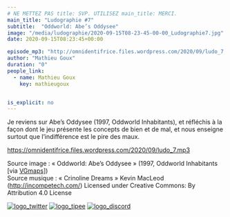```yaml
---
# NE METTEZ PAS title: SVP. UTILISEZ main_title: MERCI.
main_title: "Ludographie #7"
subtitle:  "Oddworld: Abe’s Oddysee"
image: "/media/ludographie/2020-09-15T08-23-45-00-00_Ludographie7.jpg"
date: 2020-09-15T08:23:45+00:00

episode_mp3: "http://omnidentifrice.files.wordpress.com/2020/09/ludo_7.mp3"
author: "Mathieu Goux"
duration: "0"
people_link: 
  - name: Mathieu Goux
    key: mathieugoux


is_explicit: no
---
```


<PodcastHeader/>

<!-- ECRIRE LA DESCRIPTION DE L'EPISODE SOUS CETTE LIGNE -->
<p>Je reviens sur Abe’s Oddysee (1997, Oddworld Inhabitants), et réfléchis à la façon dont le jeu présente les concepts de bien et de mal, et nous enseigne surtout que l’indifférence est le pire des maux.</p>
<p></p>
<a href="https://omnidentifrice.files.wordpress.com/2020/09/ludo_7.mp3" rel="nofollow">https://omnidentifrice.files.wordpress.com/2020/09/ludo_7.mp3</a>
 
<p>Source image : «&nbsp;Oddworld: Abe’s Oddysee&nbsp;» (1997, Oddworld Inhabitants [via <a href="https://www.vgmaps.com/Atlas/PSX/Oddworld-Abe'sOddysee-RuptureFarms-Zulag1-Zone3.png" rel="nofollow">VGmaps</a>])<br>
Source musique : «&nbsp;Crinoline Dreams&nbsp;» Kevin MacLeod (<a title="http://incompetech.com/" href="http://incompetech.com/" rel="nofollow">http://incompetech.com/</a>) Licensed under Creative Commons: By Attribution 4.0 License</p>


<tr>
<td><a href="https://twitter.com/Gouximan" rel="nofollow"><img src="https://ludographiepodcast.files.wordpress.com/2020/08/logo_twitter-1.png?w=750" alt="logo_twitter"></a></td>
<td><a href="http://fr.tipeee.com/calvinball" rel="nofollow"><img src="https://ludographiepodcast.files.wordpress.com/2020/08/logo_tipee-1.png?w=750" alt="logo_tipee"></a></td>
<td><a href="https://discord.com/invite/4RnA9v7" rel="nofollow"><img src="https://ludographiepodcast.files.wordpress.com/2020/08/logo_discord-1.png?w=750" alt="logo_discord"></a></td>
</tr>





